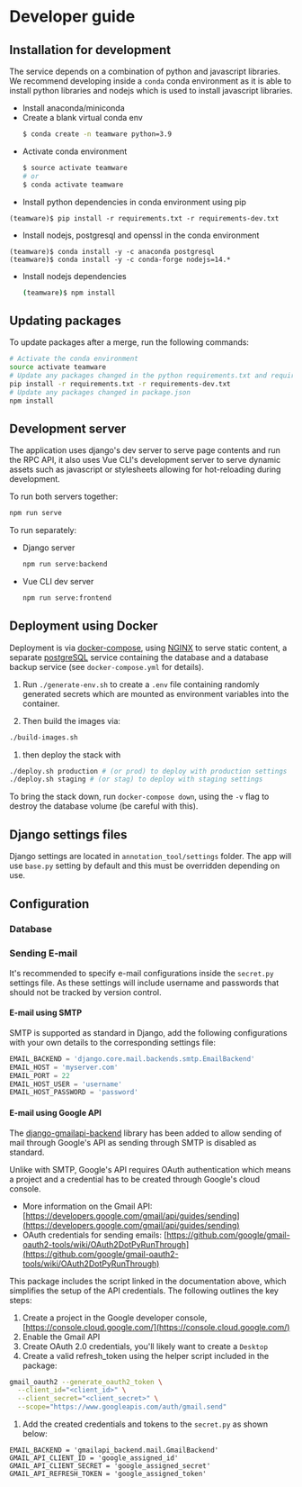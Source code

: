 # Developer guide

## Installation for development

The service depends on a combination of python and javascript libraries. We recommend developing inside a `conda` conda environment as it is able to install
python libraries and nodejs which is used to install javascript libraries.

* Install anaconda/miniconda
* Create a blank virtual conda env
  ```bash
  $ conda create -n teamware python=3.9
  ```
* Activate conda environment
  ```bash
  $ source activate teamware
  # or
  $ conda activate teamware
  ```
* Install python dependencies in conda environment using pip
```
(teamware)$ pip install -r requirements.txt -r requirements-dev.txt
```
* Install nodejs, postgresql and openssl in the conda environment
```
(teamware)$ conda install -y -c anaconda postgresql
(teamware)$ conda install -y -c conda-forge nodejs=14.*
```
* Install nodejs dependencies
  ```bash
  (teamware)$ npm install
  ```

## Updating packages
To update packages after a merge, run the following commands:

```bash
# Activate the conda environment
source activate teamware
# Update any packages changed in the python requirements.txt and requirements-dev.txt files
pip install -r requirements.txt -r requirements-dev.txt
# Update any packages changed in package.json
npm install
```

## Development server
The application uses django's dev server to serve page contents and run the RPC API, it also uses Vue CLI's 
development server to serve dynamic assets such as javascript or stylesheets allowing for hot-reloading
during development.

To run both servers together:

```bash
npm run serve
```

To run separately:

* Django server
  ```bash
  npm run serve:backend
  ```
* Vue CLI dev server
  ```bash
  npm run serve:frontend
  ```

## Deployment using Docker
Deployment is via [docker-compose](https://docs.docker.com/compose/), using [NGINX](https://www.nginx.com/) to serve static content, a separate [postgreSQL](https://hub.docker.com/_/postgres) service containing the database and a database backup service (see `docker-compose.yml` for details).

1. Run `./generate-env.sh` to create a `.env` file containing randomly generated secrets which are mounted as environment variables into the container.

1. Then build the images via:
```bash
./build-images.sh
```

1. then deploy the stack with

```bash
./deploy.sh production # (or prod) to deploy with production settings
./deploy.sh staging # (or stag) to deploy with staging settings
```

To bring the stack down, run `docker-compose down`, using the `-v` flag to destroy the database volume (be careful with this).

## Django settings files

Django settings are located in `annotation_tool/settings` folder. The app will use `base.py` setting by default
and this must be overridden depending on use.


## Configuration

### Database



### Sending E-mail 
It's recommended to specify e-mail configurations inside the `secret.py` settings file. As these settings will
include username and passwords that should not be tracked by version control.

#### E-mail using SMTP
SMTP is supported as standard in Django, add the following configurations with your own details
to the corresponding settings file:

```python
EMAIL_BACKEND = 'django.core.mail.backends.smtp.EmailBackend'
EMAIL_HOST = 'myserver.com'
EMAIL_PORT = 22
EMAIL_HOST_USER = 'username'
EMAIL_HOST_PASSWORD = 'password'
```

#### E-mail using Google API
The [django-gmailapi-backend](https://github.com/dolfim/django-gmailapi-backend) library
has been added to allow sending of mail through Google's API as sending through SMTP is disabled as standard.

Unlike with SMTP, Google's API requires OAuth authentication which means a project and a credential has to be 
created through Google's cloud console.

* More information on the Gmail API: [https://developers.google.com/gmail/api/guides/sending](https://developers.google.com/gmail/api/guides/sending)
* OAuth credentials for sending emails: [https://github.com/google/gmail-oauth2-tools/wiki/OAuth2DotPyRunThrough](https://github.com/google/gmail-oauth2-tools/wiki/OAuth2DotPyRunThrough)

This package includes the script linked in the documentation above, which simplifies the setup of the API credentials. The following outlines the key steps:

1. Create a project in the Google developer console, [https://console.cloud.google.com/](https://console.cloud.google.com/)
1. Enable the Gmail API
1. Create OAuth 2.0 credentials, you'll likely want to create a `Desktop` 
1. Create a valid refresh_token using the helper script included in the package:
  ```bash
  gmail_oauth2 --generate_oauth2_token \
    --client_id="<client_id>" \
    --client_secret="<client_secret>" \
    --scope="https://www.googleapis.com/auth/gmail.send"
  ```
1. Add the created credentials and tokens to the `secret.py` as shown below:
  ```
  EMAIL_BACKEND = 'gmailapi_backend.mail.GmailBackend'
  GMAIL_API_CLIENT_ID = 'google_assigned_id'
  GMAIL_API_CLIENT_SECRET = 'google_assigned_secret'
  GMAIL_API_REFRESH_TOKEN = 'google_assigned_token'
  ```
